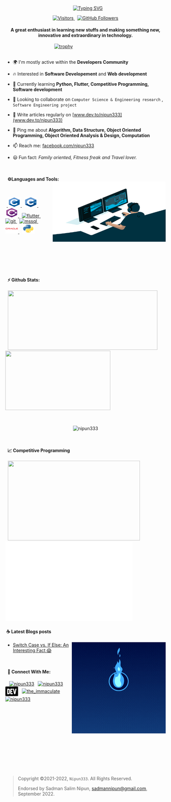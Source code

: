 <br/>

&nbsp;&nbsp;&nbsp;&nbsp;&nbsp;&nbsp;&nbsp;&nbsp;&nbsp;&nbsp;&nbsp;&nbsp;&nbsp;&nbsp;&nbsp;&nbsp;&nbsp;&nbsp;&nbsp;&nbsp;&nbsp;&nbsp;&nbsp;&nbsp;&nbsp;&nbsp;&nbsp;&nbsp;&nbsp;&nbsp;&nbsp;&nbsp;&nbsp;&nbsp;&nbsp;&nbsp;&nbsp;&nbsp;&nbsp;&nbsp;&nbsp;&nbsp;&nbsp;&nbsp;&nbsp;&nbsp;&nbsp;&nbsp;&nbsp;&nbsp;&nbsp;&nbsp;&nbsp;&nbsp;[![Typing SVG](https://readme-typing-svg.herokuapp.com?font=Oswald&size=25&duration=5050&pause=1230&color=FFA410FF&center=true&vCenter=true&width=435&lines=Hey+there+%F0%9F%91%8B+It's+me%2C+Sadman+Salim+Nipun;Damian%F0%9F%92%97;Ex-Cadet%F0%9F%92%82%F0%9F%8F%BB%E2%80%8D%E2%99%82%EF%B8%8F;Amature+Programmer%F0%9F%91%A8%E2%80%8D%F0%9F%92%BB;Passionate+Engineer%F0%9F%91%A8%E2%80%8D%F0%9F%8E%93;Researcher)](https://git.io/typing-svg) 
  
 <p align="center"> <a href="https://github.com/nipun333/">
 <img src="https://komarev.com/ghpvc/?username=nipun333" alt="Visitors" /> </a>&nbsp;
    
  <a href="https://github.com/nipun333?tab=Followers">
   <img alt="GitHub Followers" src="https://img.shields.io/github/followers/nipun333?color=4CAF50&logo=github">
  </a><p/>
<h4 align="center">A great enthusiast in learning new stuffs and making something new, innovative and extraordinary in technology.</h4>

&nbsp;&nbsp;&nbsp;&nbsp;&nbsp;&nbsp;&nbsp;&nbsp;&nbsp;&nbsp;&nbsp;&nbsp;&nbsp;&nbsp;&nbsp;&nbsp;&nbsp;&nbsp;&nbsp;&nbsp;&nbsp;&nbsp;&nbsp;&nbsp;&nbsp;&nbsp;&nbsp;&nbsp;&nbsp;&nbsp;&nbsp;&nbsp;&nbsp;&nbsp;&nbsp;&nbsp;&nbsp;&nbsp;&nbsp;[![trophy](https://github-profile-trophy.vercel.app/?username=nipun333&margin-w=10&&center=true&theme=wtf)](https://github.com/ryo-ma/github-profile-trophy)  
&nbsp; 

- 🌍 I'm mostly active within the **Developers Community**
 
- 🔥 Interested in **Software Developement** and **Web development**

- 🌱 Currently learning **Python, Flutter, Competitive Programming, Software development**

- 👯 Looking to collaborate on `Computer Science & Engineering research` , `Software Engineering project`

- 📝 Write articles regularly on [www.dev.to/nipun333](www.dev.to/nipun333)

- 💬 Ping me about **Algorithm, Data Structure, Object Oriented Programming, Object Oriented Analysis & Design, Computation**

- 📫 Reach me: [facebook.com/nipun333](https://facebook.com/nipun333)

- 😃 Fun fact: *Family oriented, Fitness freak and Travel lover.*
 <br/>

<h4 align="left"> &nbsp; ⚙️Languages and Tools: <img alt="Coder gif" align="right" src="https://github.com/Nipun333/Nipun333/blob/main/assets/coder.gif?raw=true&hide_border=true" width="355" height="188" /> </h4> <br/>

<p align="left"> &nbsp;<a href="https://www.cprogramming.com/" target="_blank" rel="noreferrer"> <img src="https://raw.githubusercontent.com/devicons/devicon/master/icons/c/c-original.svg" alt="c" width="40" height="30"/> </a> &nbsp;  
 <a href="https://www.w3schools.com/cpp/" target="_blank" rel="noreferrer"> <img src="https://raw.githubusercontent.com/devicons/devicon/master/icons/cplusplus/cplusplus-original.svg" alt="cplusplus" width="40" height="30"/> </a> &nbsp;
 <a href="https://www.w3schools.com/cs/" target="_blank" rel="noreferrer"> <img src="https://raw.githubusercontent.com/devicons/devicon/master/icons/csharp/csharp-original.svg" alt="csharp" width="40" height="30"/> </a> &nbsp; 
 <a href="https://flutter.dev" target="_blank" rel="noreferrer"> <img src="https://www.vectorlogo.zone/logos/flutterio/flutterio-icon.svg" alt="flutter" width="40" height="30"/> </a> &nbsp; 
 <a href="https://git-scm.com/" target="_blank" rel="noreferrer"> <img src="https://www.vectorlogo.zone/logos/git-scm/git-scm-icon.svg" alt="git" width="40" height="30"/> </a> &nbsp; 
 <a href="https://www.microsoft.com/en-us/sql-server" target="_blank" rel="noreferrer"> <img src="https://www.svgrepo.com/show/303229/microsoft-sql-server-logo.svg" alt="mssql" width="40" height="30"/> </a> &nbsp;
 <a href="https://www.oracle.com/" target="_blank" rel="noreferrer"> <img src="https://raw.githubusercontent.com/devicons/devicon/master/icons/oracle/oracle-original.svg" alt="oracle" width="40" height="30"/> </a> &nbsp;
 <a href="https://www.python.org" target="_blank" rel="noreferrer"> <img src="https://raw.githubusercontent.com/devicons/devicon/master/icons/python/python-original.svg" alt="python" width="40" height="30"/> </a> </p> <br/> <br/> 

 <br/><br/> <br/>
 #### &nbsp; ⚡ Github Stats:
  <p float="left"> 
  &nbsp; <img width="470" height="186em" src="https://github-readme-stats.vercel.app/api?username=nipun333&show_icons=true&hide_border=true&count_private=true&include_all_commits=true&theme=default&custom_title=Nipun's%20GitHub%20Stats" /> &nbsp;&nbsp;
  <img width="330" height="186em" src="https://github-readme-stats.vercel.app/api/top-langs/?username=nipun333&show_icons=true&hide_border=true&layout=compact&langs_count=8"/>     </p><br/>
  <p align="center"> <img align="center" src="https://github-readme-streak-stats.herokuapp.com/?user=nipun333&hide_border=true&theme=default" alt="nipun333" /></p> <br/>
 
#### &nbsp; &#128200; Competitive Programming
<p float="left">
&nbsp; <img width="415" height="250em" src="https://leetcard.jacoblin.cool/nipun333?theme=wtf&font=Pavanam&ext=contest" /> &nbsp;&nbsp;
<img width="400" height="250em" src="https://raw.githubusercontent.com/nipun333/Cf_stats/main/output/light_card.svg" />
</p>

 #### &nbsp;&#9749; Latest Blogs posts
<img align= "right" src="https://github.com/Nipun333/Nipun333/blob/main/assets/received_337927931003775.gif?raw=true&hide_border=true" width="295" height="286"/> 
  
<!-- BLOG-POST-LIST:START -->
- [Switch Case vs. If Else: An Interesting Fact 😱](https://dev.to/nipun333/switch-case-vs-if-else-an-interesting-fact-1pmc)
<!-- BLOG-POST-LIST:END -->
<br/>
 

#### &nbsp; 🚀 Connect With Me:
  
<p align="left"> &nbsp;&nbsp;
 <a href="https://linkedin.com/in/nipun333" target="blank"><img align="center" src="https://raw.githubusercontent.com/rahuldkjain/github-profile-readme-generator/master/src/images/icons/Social/linked-in-alt.svg" alt="nipun333" height="30" width="40" /></a> &nbsp;
 <a href="https://fb.com/nipun333" target="blank"><img align="center" src="https://raw.githubusercontent.com/rahuldkjain/github-profile-readme-generator/master/src/images/icons/Social/facebook.svg" alt="nipun333" height="30" width="40" /></a> &nbsp;
 <a href="https://dev.to/nipun333" target="blank"><img align="center" src="https://github.com/Nipun333/Nipun333/blob/main/assets/devto.svg" alt="nipun333" height="30" width="40" /></a> &nbsp;
 <a href="https://codeforces.com/profile/the_immaculate" target="blank"><img align="center" src="https://raw.githubusercontent.com/rahuldkjain/github-profile-readme-generator/master/src/images/icons/Social/codeforces.svg" alt="the_immaculate" height="30" width="40" /></a> &nbsp;
 <a href="https://www.leetcode.com/nipun333" target="blank"><img align="center" src="https://raw.githubusercontent.com/rahuldkjain/github-profile-readme-generator/master/src/images/icons/Social/leet-code.svg" alt="nipun333" height="30" width="40" /></a>
</p>
<!--
 `README.md` (this file) appears on my GitHub profile.
-->
<br/><br/><br/><br/><br/><br/><br/><br/><br/><br/><br/><br/>
 
>Copyright ©2021-2022, `Nipun333`. All Rights Reserved.
>
>Endorsed by Sadman Salim Nipun, <sadmannipun@gmail.com>, September 2022.
 
